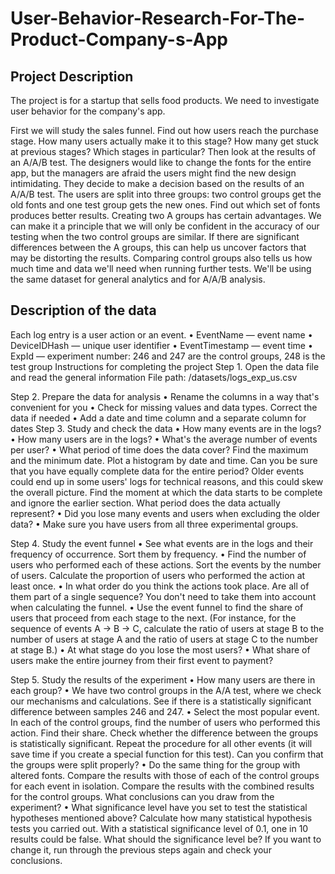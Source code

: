# User-Behavior-Research-For-The-Product-Company-s-App

## Project Description
The project is for a startup that sells food products. We need to investigate user behavior for the company's app.

First we will study the sales funnel. Find out how users reach the purchase stage. How many users actually make it to this stage? How many get stuck at previous stages? Which stages in particular?
Then look at the results of an A/A/B test. The designers would like to change the fonts for the entire app, but the managers are afraid the users might find the new design intimidating. They decide to make a decision based on the results of an A/A/B test.
The users are split into three groups: two control groups get the old fonts and one test group gets the new ones. Find out which set of fonts produces better results.
Creating two A groups has certain advantages. We can make it a principle that we will only be confident in the accuracy of our testing when the two control groups are similar. If there are significant differences between the A groups, this can help us uncover factors that may be distorting the results. Comparing control groups also tells us how much time and data we'll need when running further tests.
We'll be using the same dataset for general analytics and for A/A/B analysis. 
## Description of the data

Each log entry is a user action or an event.
•	EventName — event name
•	DeviceIDHash — unique user identifier
•	EventTimestamp — event time
•	ExpId — experiment number: 246 and 247 are the control groups, 248 is the test group
Instructions for completing the project
Step 1. Open the data file and read the general information
File path: /datasets/logs_exp_us.csv

Step 2. Prepare the data for analysis
•	Rename the columns in a way that's convenient for you
•	Check for missing values and data types. Correct the data if needed
•	Add a date and time column and a separate column for dates
Step 3. Study and check the data
•	How many events are in the logs?
•	How many users are in the logs?
•	What's the average number of events per user?
•	What period of time does the data cover? Find the maximum and the minimum date. Plot a histogram by date and time. Can you be sure that you have equally complete data for the entire period? Older events could end up in some users' logs for technical reasons, and this could skew the overall picture. Find the moment at which the data starts to be complete and ignore the earlier section. What period does the data actually represent?
•	Did you lose many events and users when excluding the older data?
•	Make sure you have users from all three experimental groups.

Step 4. Study the event funnel
•	See what events are in the logs and their frequency of occurrence. Sort them by frequency.
•	Find the number of users who performed each of these actions. Sort the events by the number of users. Calculate the proportion of users who performed the action at least once.
•	In what order do you think the actions took place. Are all of them part of a single sequence? You don't need to take them into account when calculating the funnel.
•	Use the event funnel to find the share of users that proceed from each stage to the next. (For instance, for the sequence of events A → B → C, calculate the ratio of users at stage B to the number of users at stage A and the ratio of users at stage C to the number at stage B.)
•	At what stage do you lose the most users?
•	What share of users make the entire journey from their first event to payment?

Step 5. Study the results of the experiment
•	How many users are there in each group?
•	We have two control groups in the A/A test, where we check our mechanisms and calculations. See if there is a statistically significant difference between samples 246 and 247.
•	Select the most popular event. In each of the control groups, find the number of users who performed this action. Find their share. Check whether the difference between the groups is statistically significant. Repeat the procedure for all other events (it will save time if you create a special function for this test). Can you confirm that the groups were split properly?
•	Do the same thing for the group with altered fonts. Compare the results with those of each of the control groups for each event in isolation. Compare the results with the combined results for the control groups. What conclusions can you draw from the experiment?
•	What significance level have you set to test the statistical hypotheses mentioned above? Calculate how many statistical hypothesis tests you carried out. With a statistical significance level of 0.1, one in 10 results could be false. What should the significance level be? If you want to change it, run through the previous steps again and check your conclusions.
